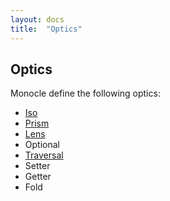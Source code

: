 ```yaml
---
layout: docs
title:  "Optics"
---
```


## Optics

Monocle define the following optics:

-   [Iso](optics/iso.html)
-   [Prism](optics/prism.html)
-   [Lens](optics/lens.html)
-   Optional
-   [Traversal](optics/traversal.html)
-   Setter
-   Getter
-   Fold